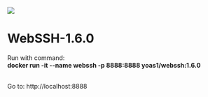 ![](https://visitor-badge.glitch.me/badge?page_id=Yoas1.webss-1.6.0)</br>

# WebSSH-1.6.0
Run with command:<br>
**docker run -it --name webssh -p 8888:8888 yoas1/webssh:1.6.0**</br></br>

Go to: http://localhost:8888




